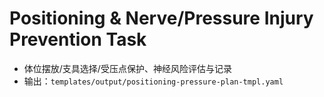 # Positioning & Nerve/Pressure Injury Prevention Task

- 体位摆放/支具选择/受压点保护、神经风险评估与记录
- 输出：`templates/output/positioning-pressure-plan-tmpl.yaml`
